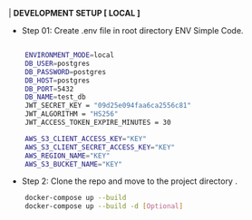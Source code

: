 | **DEVELOPMENT SETUP [ LOCAL ]**

* Step 01: Create .env file in root directory
 ENV Simple Code. 
```bash

    ENVIRONMENT_MODE=local
    DB_USER=postgres
    DB_PASSWORD=postgres
    DB_HOST=postgres
    DB_PORT=5432
    DB_NAME=test_db
    JWT_SECRET_KEY = "09d25e094faa6ca2556c81"
    JWT_ALGORITHM = "HS256"
    JWT_ACCESS_TOKEN_EXPIRE_MINUTES = 30

    AWS_S3_CLIENT_ACCESS_KEY="KEY"
    AWS_S3_CLIENT_SECRET_ACCESS_KEY="KEY"
    AWS_REGION_NAME="KEY"
    AWS_S3_BUCKET_NAME="KEY"

``` 

* Step 2:  Clone the repo and move to the project directory . 
```bash
    docker-compose up --build
    docker-compose up --build -d [Optional]
``` 

